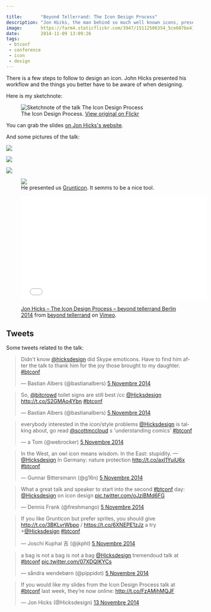 ```yaml
---

title:       "Beyond Tellerrand: The Icon Design Process"
description: "Jon Hicks, the man behind so much well known icons, presented us his process to design an icon at Beyond Tellerrand"
image:       https://farm4.staticflickr.com/3947/15112506354_5ce607be41_c.jpg
date:        2014-11-09 13:09:26
tags:
 - btconf
 - conference
 - icon
 - design
---
```


There is a few steps to follow to design an icon. John Hicks presented his workflow and the things you better have to be aware of when designing.

Here is my sketchnote:

<figure>
  <img src="https://farm6.staticflickr.com/5616/15112338503_6e01d8ab01_c.jpg" alt="Sketchnote of the talk The Icon Design Process">
  <figcaption>
    The Icon Design Process. <a href="https://www.flickr.com/photos/alienlebarge/15112338503">View original on Flickr</a>
  </figcaption>
</figure>

You can grab the slides [on Jon Hicks's website](http://hicksdesign.co.uk/journal/icon-design-process-beyond-tellerand).

And some pictures of the talk:

![](https://farm8.staticflickr.com/7574/15734017342_573cfceef1_c.jpg)

![](https://farm4.staticflickr.com/3949/15549631727_80fc4c3ca4_c.jpg)

![](https://farm8.staticflickr.com/7556/15547020268_4499fe94b7_c.jpg)

<figure>
  <img src="https://farm4.staticflickr.com/3953/15547623990_903e62b70d_c.jpg">
  <figcaption>
    He presented us <a href="https://github.com/filamentgroup/grunticon">Grunticon</a>. It semms to be a nice tool.
  </figcaption>
</figure>

<figure>
  <iframe src="//player.vimeo.com/video/113733107" width="500" height="281" frameborder="0" webkitallowfullscreen mozallowfullscreen allowfullscreen></iframe>
  <figcaption>
    <p><a href="http://vimeo.com/113733107">Jon Hicks – The Icon Design Process – beyond tellerrand Berlin 2014</a> from <a href="http://vimeo.com/beyondtellerrand">beyond tellerrand</a> on <a href="https://vimeo.com">Vimeo</a>.</p>
  </figcaption>
</figure>

## Tweets

Some tweets related to the talk:

<blockquote class="twitter-tweet" lang="fr"><p>Didn&#39;t know <a href="https://twitter.com/Hicksdesign">@hicksdesign</a> did Skype emoticons. Have to find him after the talk to thank him for the joy those brought to my daughter. <a href="https://twitter.com/hashtag/btconf?src=hash">#btconf</a></p>&mdash; Bastian Albers (@bastianalbers) <a href="https://twitter.com/bastianalbers/status/529925803371663360">5 Novembre 2014</a></blockquote> <script async src="//platform.twitter.com/widgets.js" charset="utf-8"></script>

<blockquote class="twitter-tweet" lang="fr"><p>So, <a href="https://twitter.com/bitcrowd">@bitcrowd</a> toilet signs are still best /cc <a href="https://twitter.com/Hicksdesign">@Hicksdesign</a> <a href="http://t.co/S2GMAo4Ybn">http://t.co/S2GMAo4Ybn</a> <a href="https://twitter.com/hashtag/btconf?src=hash">#btconf</a></p>&mdash; Bastian Albers (@bastianalbers) <a href="https://twitter.com/bastianalbers/status/529926595575037952">5 Novembre 2014</a></blockquote> <script async src="//platform.twitter.com/widgets.js" charset="utf-8"></script>

<blockquote class="twitter-tweet" lang="fr"><p>everybody interested in the icon/style problems <a href="https://twitter.com/Hicksdesign">@Hicksdesign</a> is talking about, go read <a href="https://twitter.com/scottmccloud">@scottmccloud</a> s &#39;understanding comics&#39; <a href="https://twitter.com/hashtag/btconf?src=hash">#btconf</a></p>&mdash; a Tom (@webrocker) <a href="https://twitter.com/webrocker/status/529929131111493632">5 Novembre 2014</a></blockquote> <script async src="//platform.twitter.com/widgets.js" charset="utf-8"></script>

<blockquote class="twitter-tweet" lang="fr"><p>In the West, an owl icon means wisdom. In the East: stupidity. —<a href="https://twitter.com/Hicksdesign">@Hicksdesign</a>&#10;In Germany: nature protection <a href="http://t.co/axl1YuiU6x">http://t.co/axl1YuiU6x</a>&#10;<a href="https://twitter.com/hashtag/btconf?src=hash">#btconf</a></p>&mdash; Gunnar Bittersmann (@g16n) <a href="https://twitter.com/g16n/status/529929159444013056">5 Novembre 2014</a></blockquote> <script async src="//platform.twitter.com/widgets.js" charset="utf-8"></script>

<blockquote class="twitter-tweet" lang="fr"><p>What a great talk and speaker to start into the second <a href="https://twitter.com/hashtag/btconf?src=hash">#btconf</a> day: <a href="https://twitter.com/Hicksdesign">@Hicksdesign</a> on icon design <a href="http://t.co/oJziBMd6FG">pic.twitter.com/oJziBMd6FG</a></p>&mdash; Dennis Frank (@freshmango) <a href="https://twitter.com/freshmango/status/529930177368043520">5 Novembre 2014</a></blockquote> <script async src="//platform.twitter.com/widgets.js" charset="utf-8"></script>

<blockquote class="twitter-tweet" lang="fr"><p>If you like Grunticon but prefer sprites, you should give <a href="http://t.co/3BKLvrWbpo">http://t.co/3BKLvrWbpo</a> / <a href="https://t.co/6XNEPE1zJz">https://t.co/6XNEPE1zJz</a> a try +<a href="https://twitter.com/Hicksdesign">@Hicksdesign</a> <a href="https://twitter.com/hashtag/btconf?src=hash">#btconf</a></p>&mdash; Joschi Kuphal 吉 (@jkphl) <a href="https://twitter.com/jkphl/status/529935067540643840">5 Novembre 2014</a></blockquote> <script async src="//platform.twitter.com/widgets.js" charset="utf-8"></script>

<blockquote class="twitter-tweet" lang="fr"><p>a bag is not a bag is not a bag&#10;<a href="https://twitter.com/Hicksdesign">@Hicksdesign</a> tremendoud talk at <a href="https://twitter.com/hashtag/btconf?src=hash">#btconf</a> <a href="http://t.co/07XDQlKYCs">pic.twitter.com/07XDQlKYCs</a></p>&mdash; såndra wendebørn (@pippidot) <a href="https://twitter.com/pippidot/status/529964327613505537">5 Novembre 2014</a></blockquote> <script async src="//platform.twitter.com/widgets.js" charset="utf-8"></script>

<blockquote class="twitter-tweet" lang="fr"><p>If you would like my slides from the Icon Design Process talk at <a href="https://twitter.com/hashtag/btconf?src=hash">#btconf</a> last week, they’re now online: <a href="http://t.co/FzAMjhMQJF">http://t.co/FzAMjhMQJF</a></p>&mdash; Jon Hicks (@Hicksdesign) <a href="https://twitter.com/Hicksdesign/status/532983262847979520">13 Novembre 2014</a></blockquote> <script async src="//platform.twitter.com/widgets.js" charset="utf-8"></script>

